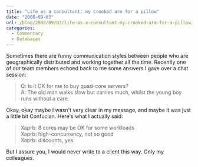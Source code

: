 ```yaml
---
title: "Life as a consultant: my crooked arm for a pillow"
date: "2008-09-03"
url: /blog/2008/09/03/life-as-a-consultant-my-crooked-arm-for-a-pillow/
categories:
  - Commentary
  - Databases
---
```

Sometimes there are funny communication styles between people who are geographically distributed and working together all the time. Recently one of our team members echoed back to me some answers I gave over a chat session:

> Q: Is it OK for me to buy quad-core servers?  
> A: The old man walks slow but carries much, whilst the young boy runs without a care.

Okay, okay maybe I wasn't very clear in my message, and maybe it was just a little bit Confucian. Here's what I actually said:

> Xaprb: 8 cores may be OK for some workloads  
> Xaprb: high-concurrency, not so good  
> Xaprb: discounts, yes

But I assure you, I would never write to a client this way. Only my colleagues.

